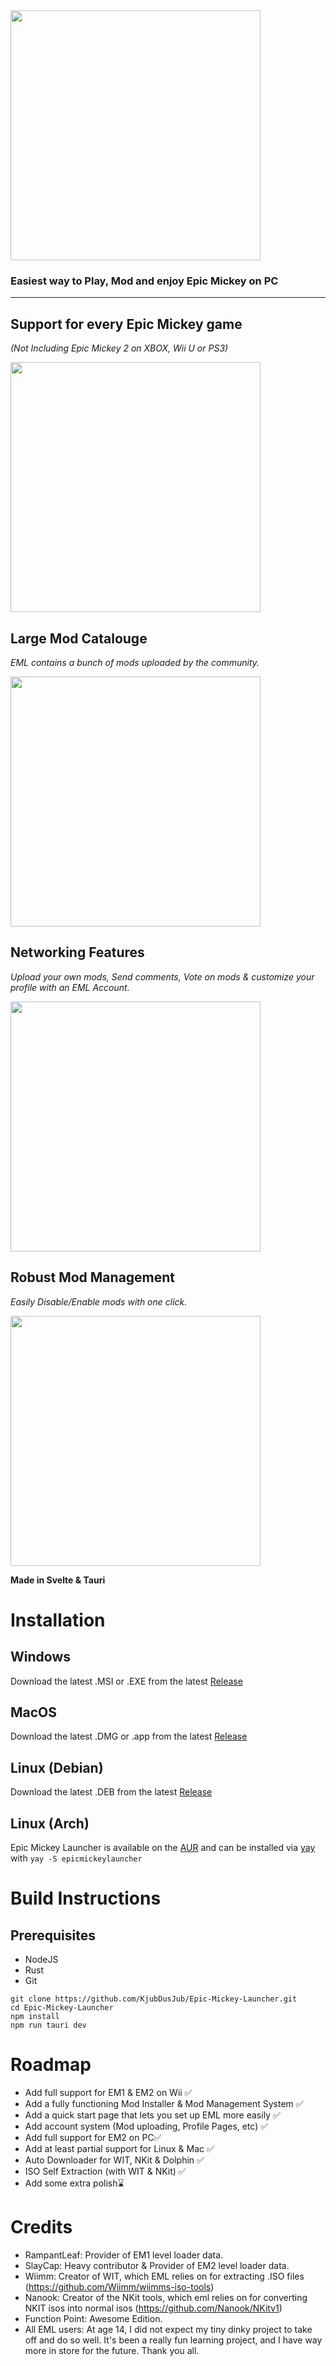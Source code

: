 <img src="https://kalsvik.no/res/eml.svg" width="400">

### Easiest way to Play, Mod and enjoy Epic Mickey on PC
___

## Support for every Epic Mickey game

*(Not Including Epic Mickey 2 on XBOX, Wii U or PS3)*

<img src="https://github.com/KjubDusJub/Epic-Mickey-Launcher/assets/57041363/26a049cb-ff50-4052-89cc-013a87158153" width="400">

## Large Mod Catalouge

*EML contains a bunch of mods uploaded by the community.*

<img src="https://eml.kalsvik.no/modmarket.png" width="400">

## Networking Features

*Upload your own mods, Send comments, Vote on mods & customize your profile with an EML Account.*

<img src="https://eml.kalsvik.no/profilepage.png" width="400">

## Robust Mod Management

*Easily Disable/Enable mods with one click.*

<img src="https://eml.kalsvik.no/modmanagement.png" width="400">

**Made in Svelte & Tauri**

# Installation

## Windows
Download the latest .MSI or .EXE from the latest [Release](https://github.com/KjubDusJub/Epic-Mickey-Launcher/releases)

## MacOS
Download the latest .DMG or .app from the latest [Release](https://github.com/KjubDusJub/Epic-Mickey-Launcher/releases)

## Linux (Debian)
Download the latest .DEB from the latest [Release](https://github.com/KjubDusJub/Epic-Mickey-Launcher/releases)

## Linux (Arch)
Epic Mickey Launcher is available on the [AUR](https://aur.archlinux.org/packages/epicmickeylauncher) and can be installed via [yay](https://github.com/Jguer/yay) with ```yay -S epicmickeylauncher```

# Build Instructions

## Prerequisites
- NodeJS
- Rust
- Git

```
git clone https://github.com/KjubDusJub/Epic-Mickey-Launcher.git
cd Epic-Mickey-Launcher
npm install
npm run tauri dev
```

# Roadmap

- Add full support for EM1 & EM2 on Wii ✅
- Add a fully functioning Mod Installer & Mod Management System ✅
- Add a quick start page that lets you set up EML more easily ✅
- Add account system (Mod uploading, Profile Pages, etc) ✅
- Add full support for EM2 on PC✅
- Add at least partial support for Linux & Mac ✅
- Auto Downloader for WIT, NKit & Dolphin ✅
- ISO Self Extraction (with WIT & NKit) ✅
- Add some extra polish⌛
  
# Credits
- RampantLeaf: Provider of EM1 level loader data.
- SlayCap: Heavy contributor & Provider of EM2 level loader data.
- Wiimm: Creator of WIT, which EML relies on for extracting .ISO files (https://github.com/Wiimm/wiimms-iso-tools)
- Nanook: Creator of the NKit tools, which eml relies on for converting NKIT isos into normal isos (https://github.com/Nanook/NKitv1)
- Function Point: Awesome Edition.
- All EML users: At age 14, I did not expect my tiny dinky project to take off and do so well. It's been a really fun learning project, and I have way more in store for the future. Thank you all. 
